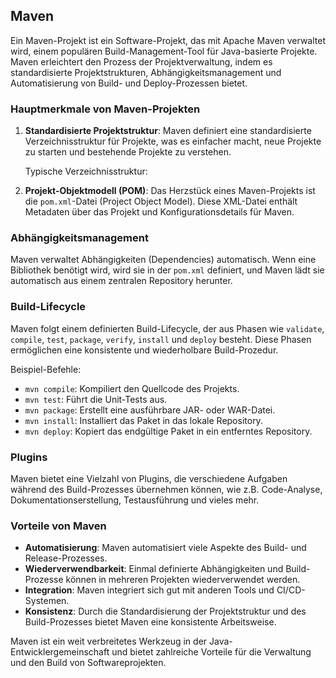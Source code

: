 ## Maven

Ein Maven-Projekt ist ein Software-Projekt, das mit Apache Maven verwaltet wird, einem populären Build-Management-Tool für Java-basierte Projekte. Maven erleichtert den Prozess der Projektverwaltung, indem es standardisierte Projektstrukturen, Abhängigkeitsmanagement und Automatisierung von Build- und Deploy-Prozessen bietet.

### Hauptmerkmale von Maven-Projekten

1. **Standardisierte Projektstruktur**:
   Maven definiert eine standardisierte Verzeichnisstruktur für Projekte, was es einfacher macht, neue Projekte zu starten und bestehende Projekte zu verstehen.

   Typische Verzeichnisstruktur:

2. **Projekt-Objektmodell (POM)**:
Das Herzstück eines Maven-Projekts ist die `pom.xml`-Datei (Project Object Model). Diese XML-Datei enthält Metadaten über das Projekt und Konfigurationsdetails für Maven.
### Abhängigkeitsmanagement

Maven verwaltet Abhängigkeiten (Dependencies) automatisch. Wenn eine Bibliothek benötigt wird, wird sie in der `pom.xml` definiert, und Maven lädt sie automatisch aus einem zentralen Repository herunter.

### Build-Lifecycle

Maven folgt einem definierten Build-Lifecycle, der aus Phasen wie `validate`, `compile`, `test`, `package`, `verify`, `install` und `deploy` besteht. Diese Phasen ermöglichen eine konsistente und wiederholbare Build-Prozedur.

Beispiel-Befehle:
- `mvn compile`: Kompiliert den Quellcode des Projekts.
- `mvn test`: Führt die Unit-Tests aus.
- `mvn package`: Erstellt eine ausführbare JAR- oder WAR-Datei.
- `mvn install`: Installiert das Paket in das lokale Repository.
- `mvn deploy`: Kopiert das endgültige Paket in ein entferntes Repository.

### Plugins

Maven bietet eine Vielzahl von Plugins, die verschiedene Aufgaben während des Build-Prozesses übernehmen können, wie z.B. Code-Analyse, Dokumentationserstellung, Testausführung und vieles mehr.

### Vorteile von Maven

- **Automatisierung**: Maven automatisiert viele Aspekte des Build- und Release-Prozesses.
- **Wiederverwendbarkeit**: Einmal definierte Abhängigkeiten und Build-Prozesse können in mehreren Projekten wiederverwendet werden.
- **Integration**: Maven integriert sich gut mit anderen Tools und CI/CD-Systemen.
- **Konsistenz**: Durch die Standardisierung der Projektstruktur und des Build-Prozesses bietet Maven eine konsistente Arbeitsweise.

Maven ist ein weit verbreitetes Werkzeug in der Java-Entwicklergemeinschaft und bietet zahlreiche Vorteile für die Verwaltung und den Build von Softwareprojekten.
